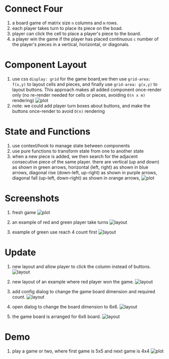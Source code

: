 # Connect Four

1. a board game of matrix size `n` columns and `m` rows.
1. each player takes turn to place its piece on the boad.
1. player can click the cell to place a player's piece to the board.
1. a player win the game if the player has placed continuous `c` number of the player's pieces in a vertical, horizontal, or diagonals.

# Component Layout

1. use css `display: grid` for the game board,we then use `grid-area: f(x,y)` to layout cells and pieces, and finally use `grid-area: g(x,y)` to layout buttons. This approach makes all added component once-render only (no re-render needed for cells or pieces, avoiding `O(n x m)` rendering)
![plot](./doc/game-components.png)
1. note: we could add player turn boxes about buttons, and make the buttons once-render to avoid `O(n)` rendering

# State and Functions
1. use context/hook to manage state between components
1. use pure functions to transform state from one  to another state
1. when a new piece is added, we then search for the adjacent consecutive piece of the same player. there are vertical (up and down) as shown in green arrows, horizontal (left, right) as shown in blue arrows, diagonal rise (down-left, up-right) as shown in purple arrows, diagonal fall (up-left, down-right) as shown in orange arrows,
![plot](./doc/game-find-winner.png)


# Screenshots
1. fresh game 
![plot](./doc/game-board.png)

1. an example of red and green player take turns
![layout](doc/game-ex1.png)

1. example of green use reach 4 count first
![layout](doc/game-green-won.png)

# Update
1. new layout and allow player to click the column instead of buttons.
![layout](doc/game-new-layout-blank.png)

1. new layout of an example where red player won the game.
![layout](doc/game-new-layout.png)

1. add config dialog to change the game board dimension and required count.
![layout](doc/game-config.png)

1. open dialog to change the board dimension to 6x6.
![layout](doc/game-config-6x6-dialog.png)

1. the game board is arranged for 6x6 board.
![layout](doc/game-layout-6x6-blank.png)

# Demo
1. play a game or two, where first game is 5x5 and next game is 4x4
![plot](./doc/game-demo.gif)
